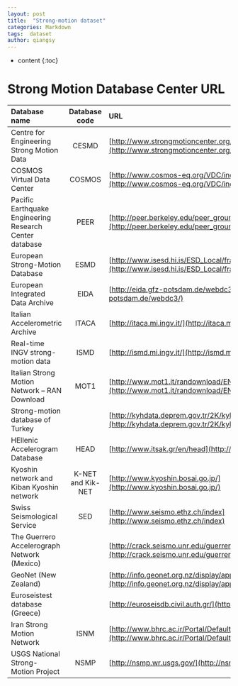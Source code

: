 ```yaml
---
layout: post
title:  "Strong-motion dataset"
categories: Markdown
tags:  dataset
author: qiangsy
---
```


* content
{:toc}

# **Strong Motion Database Center URL**

| Database name | Database code | URL  |
| :--------- | :----:  | :---- |
| Centre for Engineering Strong Motion Data |CESMD| [http://www.strongmotioncenter.org/](http://www.strongmotioncenter.org/)   |
| COSMOS Virtual Data Center |COSMOS| [http://www.cosmos-eq.org/VDC/index.html](http://www.cosmos-eq.org/VDC/index.html) |
| Pacific Earthquake Engineering Research Center database|PEER|  [http://peer.berkeley.edu/peer_ground_motion_database](http://peer.berkeley.edu/peer_ground_motion_database) |
| European Strong-Motion Database| ESMD| [http://www.isesd.hi.is/ESD_Local/frameset.htm](http://www.isesd.hi.is/ESD_Local/frameset.htm) |
| European Integrated Data Archive|  EIDA|  [http://eida.gfz-potsdam.de/webdc3/](http://eida.gfz-potsdam.de/webdc3/) |
| Italian Accelerometric Archive | ITACA| [http://itaca.mi.ingv.it/](http://itaca.mi.ingv.it/) |
| Real-time INGV strong- motion data |  ISMD|  [http://ismd.mi.ingv.it/](http://ismd.mi.ingv.it/) |
| Italian Strong Motion Network – RAN Download | MOT1 |  [http://www.mot1.it/randownload/EN/index.php](http://www.mot1.it/randownload/EN/index.php) |
| Strong-motion database of Turkey | | [http://kyhdata.deprem.gov.tr/2K/kyhdata_v4.php](http://kyhdata.deprem.gov.tr/2K/kyhdata_v4.php) |
| HEllenic Accelerogram Database| HEAD|  [http://www.itsak.gr/en/head](http://www.itsak.gr/en/head) |
| Kyoshin network and Kiban Kyoshin network |  K-NET and Kik-NET |[http://www.kyoshin.bosai.go.jp/](http://www.kyoshin.bosai.go.jp/) |
| Swiss Seismological Service | SED | [http://www.seismo.ethz.ch/index](http://www.seismo.ethz.ch/index) |
| The Guerrero Accelerograph Network (Mexico) | | [http://crack.seismo.unr.edu/guerrero/description.html](http://crack.seismo.unr.edu/guerrero/description.html) |
| GeoNet (New Zealand) | |  [http://info.geonet.org.nz/display/appdata/Applications+and+Data](http://info.geonet.org.nz/display/appdata/Applications+and+Data) |
| Euroseistest database (Greece)|   | [http://euroseisdb.civil.auth.gr/](http://euroseisdb.civil.auth.gr/) |
| Iran Strong Motion Network | ISNM | [http://www.bhrc.ac.ir/Portal/Default.aspx?tabid=635](http://www.bhrc.ac.ir/Portal/Default.aspx?tabid=635) |
| USGS National Strong- Motion Project |NSMP | [http://nsmp.wr.usgs.gov/](http://nsmp.wr.usgs.gov/) |


